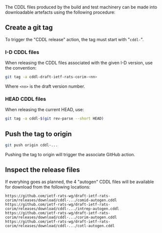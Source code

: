 The CDDL files produced by the build and test machinery can be made into downloadable artefacts using the following procedure:

## Create a git tag

To trigger the "CDDL release" action, the tag must start with "`cddl-`".

### I-D CDDL files

When releasing the CDDL files associated with the given I-D version, use the convention:

```sh
git tag -a cddl-draft-ietf-rats-corim-<nn>
```

Where `<nn>` is the draft version number.

### HEAD CDDL files

When releasing the current HEAD, use:

```sh
git tag -a cddl-$(git rev-parse --short HEAD)
```

## Push the tag to origin

```sh
git push origin cddl-...
```

Pushing the tag to origin will trigger the associate GitHub action.

## Inspect the release files

If everyhing goes as planned, the 4 "autogen" CDDL files will be available for download from the following locations:

```
https://github.com/ietf-rats-wg/draft-ietf-rats-corim/releases/download/cddl-.../comid-autogen.cddl
https://github.com/ietf-rats-wg/draft-ietf-rats-corim/releases/download/cddl-.../intrep-autogen.cddl
https://github.com/ietf-rats-wg/draft-ietf-rats-corim/releases/download/cddl-.../corim-autogen.cddl
https://github.com/ietf-rats-wg/draft-ietf-rats-corim/releases/download/cddl-.../cotl-autogen.cddl
```
